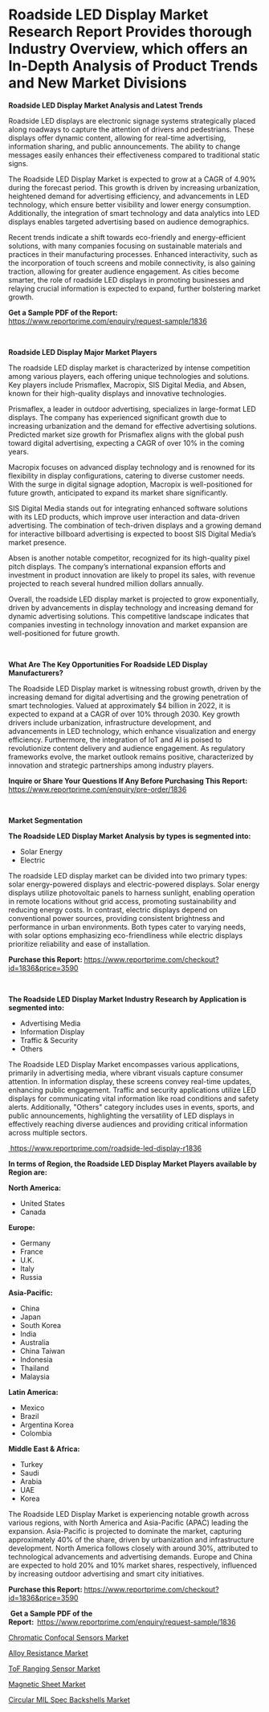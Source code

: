 <p><h1>Roadside LED Display Market Research Report Provides thorough Industry Overview, which offers an In-Depth Analysis of Product Trends and New Market Divisions</h1></p><p><strong>Roadside LED Display Market Analysis and Latest Trends</strong></p>
<p><p>Roadside LED displays are electronic signage systems strategically placed along roadways to capture the attention of drivers and pedestrians. These displays offer dynamic content, allowing for real-time advertising, information sharing, and public announcements. The ability to change messages easily enhances their effectiveness compared to traditional static signs.</p><p>The Roadside LED Display Market is expected to grow at a CAGR of 4.90% during the forecast period. This growth is driven by increasing urbanization, heightened demand for advertising efficiency, and advancements in LED technology, which ensure better visibility and lower energy consumption. Additionally, the integration of smart technology and data analytics into LED displays enables targeted advertising based on audience demographics.</p><p>Recent trends indicate a shift towards eco-friendly and energy-efficient solutions, with many companies focusing on sustainable materials and practices in their manufacturing processes. Enhanced interactivity, such as the incorporation of touch screens and mobile connectivity, is also gaining traction, allowing for greater audience engagement. As cities become smarter, the role of roadside LED displays in promoting businesses and relaying crucial information is expected to expand, further bolstering market growth.</p></p>
<p><strong>Get a Sample PDF of the Report:&nbsp;</strong> <a href="https://www.reportprime.com/enquiry/request-sample/1836?utm_campaign=112&utm_medium=2&utm_source=Github&utm_content=ia&utm_term=18032025&utm_id=roadside-led-display">https://www.reportprime.com/enquiry/request-sample/1836</a></p>
<p>&nbsp;</p>
<p><strong>Roadside LED Display Major Market Players</strong></p>
<p><p>The roadside LED display market is characterized by intense competition among various players, each offering unique technologies and solutions. Key players include Prismaflex, Macropix, SIS Digital Media, and Absen, known for their high-quality displays and innovative technologies.</p><p>Prismaflex, a leader in outdoor advertising, specializes in large-format LED displays. The company has experienced significant growth due to increasing urbanization and the demand for effective advertising solutions. Predicted market size growth for Prismaflex aligns with the global push toward digital advertising, expecting a CAGR of over 10% in the coming years.</p><p>Macropix focuses on advanced display technology and is renowned for its flexibility in display configurations, catering to diverse customer needs. With the surge in digital signage adoption, Macropix is well-positioned for future growth, anticipated to expand its market share significantly.</p><p>SIS Digital Media stands out for integrating enhanced software solutions with its LED products, which improve user interaction and data-driven advertising. The combination of tech-driven displays and a growing demand for interactive billboard advertising is expected to boost SIS Digital Media’s market presence.</p><p>Absen is another notable competitor, recognized for its high-quality pixel pitch displays. The company’s international expansion efforts and investment in product innovation are likely to propel its sales, with revenue projected to reach several hundred million dollars annually.</p><p>Overall, the roadside LED display market is projected to grow exponentially, driven by advancements in display technology and increasing demand for dynamic advertising solutions. This competitive landscape indicates that companies investing in technology innovation and market expansion are well-positioned for future growth.</p></p>
<p>&nbsp;</p>
<p><strong>What Are The Key Opportunities For Roadside LED Display Manufacturers?</strong></p>
<p><p>The Roadside LED Display market is witnessing robust growth, driven by the increasing demand for digital advertising and the growing penetration of smart technologies. Valued at approximately $4 billion in 2022, it is expected to expand at a CAGR of over 10% through 2030. Key growth drivers include urbanization, infrastructure development, and advancements in LED technology, which enhance visualization and energy efficiency. Furthermore, the integration of IoT and AI is poised to revolutionize content delivery and audience engagement. As regulatory frameworks evolve, the market outlook remains positive, characterized by innovation and strategic partnerships among industry players.</p></p>
<p><strong>Inquire or Share Your Questions If Any Before Purchasing This Report:</strong> <a href="https://www.reportprime.com/enquiry/pre-order/1836?utm_campaign=112&utm_medium=2&utm_source=Github&utm_content=ia&utm_term=18032025&utm_id=roadside-led-display">https://www.reportprime.com/enquiry/pre-order/1836</a></p>
<p>&nbsp;</p>
<p><strong>Market Segmentation</strong></p>
<p><strong>The Roadside LED Display Market Analysis by types is segmented into:</strong></p>
<p><ul><li>Solar Energy</li><li>Electric</li></ul></p>
<p><p>The roadside LED display market can be divided into two primary types: solar energy-powered displays and electric-powered displays. Solar energy displays utilize photovoltaic panels to harness sunlight, enabling operation in remote locations without grid access, promoting sustainability and reducing energy costs. In contrast, electric displays depend on conventional power sources, providing consistent brightness and performance in urban environments. Both types cater to varying needs, with solar options emphasizing eco-friendliness while electric displays prioritize reliability and ease of installation.</p></p>
<p><strong>Purchase this Report:&nbsp;</strong><a href="https://www.reportprime.com/checkout?id=1836&price=3590&utm_campaign=112&utm_medium=2&utm_source=Github&utm_content=ia&utm_term=18032025&utm_id=roadside-led-display">https://www.reportprime.com/checkout?id=1836&price=3590</a></p>
<p>&nbsp;</p>
<p><strong>The Roadside LED Display Market Industry Research by Application is segmented into:</strong></p>
<p><ul><li>Advertising Media</li><li>Information Display</li><li>Traffic & Security</li><li>Others</li></ul></p>
<p><p>The Roadside LED Display Market encompasses various applications, primarily in advertising media, where vibrant visuals capture consumer attention. In information display, these screens convey real-time updates, enhancing public engagement. Traffic and security applications utilize LED displays for communicating vital information like road conditions and safety alerts. Additionally, "Others" category includes uses in events, sports, and public announcements, highlighting the versatility of LED displays in effectively reaching diverse audiences and providing critical information across multiple sectors.</p></p>
<p><a href="https://www.reportprime.com/roadside-led-display-r1836?utm_campaign=112&utm_medium=2&utm_source=Github&utm_content=ia&utm_term=18032025&utm_id=roadside-led-display">&nbsp;https://www.reportprime.com/roadside-led-display-r1836</a></p>
<p><strong>In terms of Region, the Roadside LED Display Market Players available by Region are:</strong></p>
<p>
    <p> <strong> North America: </strong>
        <ul>
            <li>United States</li>
            <li>Canada</li>
        </ul>
        </p> 
    <p> <strong> Europe: </strong>
        <ul>
            <li>Germany</li>
            <li>France</li>
            <li>U.K.</li>
            <li>Italy</li>
            <li>Russia</li>
        </ul>
        </p> 
    <p> <strong> Asia-Pacific: </strong>
        <ul>
            <li>China</li>
            <li>Japan</li>
            <li>South Korea</li>
            <li>India</li>
            <li>Australia</li>
            <li>China Taiwan</li>
            <li>Indonesia</li>
            <li>Thailand</li>
            <li>Malaysia</li>
        </ul>
        </p> 
    <p> <strong> Latin America: </strong>
        <ul>
            <li>Mexico</li>
            <li>Brazil</li>
            <li>Argentina Korea</li>
            <li>Colombia</li>
        </ul>
        </p> 
    <p> <strong> Middle East & Africa: </strong>
        <ul>
            <li>Turkey</li>
            <li>Saudi</li>
            <li>Arabia</li>
            <li>UAE</li>
            <li>Korea</li>
        </ul>
    </p>
    </p>
<p><p>The Roadside LED Display Market is experiencing notable growth across various regions, with North America and Asia-Pacific (APAC) leading the expansion. Asia-Pacific is projected to dominate the market, capturing approximately 40% of the share, driven by urbanization and infrastructure development. North America follows closely with around 30%, attributed to technological advancements and advertising demands. Europe and China are expected to hold 20% and 10% market shares, respectively, influenced by increasing outdoor advertising and smart city initiatives.</p></p>
<p><strong>Purchase this Report: </strong><a href="https://www.reportprime.com/checkout?id=1836&price=3590&utm_campaign=112&utm_medium=2&utm_source=Github&utm_content=ia&utm_term=18032025&utm_id=roadside-led-display">https://www.reportprime.com/checkout?id=1836&price=3590</a></p>
<p>&nbsp;<strong>Get a Sample PDF of the Report:&nbsp;&nbsp;</strong><a href="https://www.reportprime.com/enquiry/request-sample/1836?utm_campaign=112&utm_medium=2&utm_source=Github&utm_content=ia&utm_term=18032025&utm_id=roadside-led-display">https://www.reportprime.com/enquiry/request-sample/1836</a></p>
<p><strong></strong></p>
<p><p><a href="https://github.com/haaszgettre6/Market-Research-Report-List-1/blob/main/chromatic-confocal-sensors-market.md?utm_campaign=112&utm_medium=2&utm_source=Github&utm_content=ia&utm_term=18032025&utm_id=roadside-led-display">Chromatic Confocal Sensors Market</a></p><p><a href="https://github.com/mohmodsiason/Market-Research-Report-List-1/blob/main/alloy-resistance-market.md?utm_campaign=112&utm_medium=2&utm_source=Github&utm_content=ia&utm_term=18032025&utm_id=roadside-led-display">Alloy Resistance Market</a></p><p><a href="https://github.com/deyniphytic/Market-Research-Report-List-1/blob/main/tof-ranging-sensor-market.md?utm_campaign=112&utm_medium=2&utm_source=Github&utm_content=ia&utm_term=18032025&utm_id=roadside-led-display">ToF Ranging Sensor Market</a></p><p><a href="https://github.com/zanoligarav/Market-Research-Report-List-1/blob/main/magnetic-sheet-market.md?utm_campaign=112&utm_medium=2&utm_source=Github&utm_content=ia&utm_term=18032025&utm_id=roadside-led-display">Magnetic Sheet Market</a></p><p><a href="https://github.com/qetelosooya/Market-Research-Report-List-1/blob/main/circular-mil-spec-backshells-market.md?utm_campaign=112&utm_medium=2&utm_source=Github&utm_content=ia&utm_term=18032025&utm_id=roadside-led-display">Circular MIL Spec Backshells Market</a></p></p>